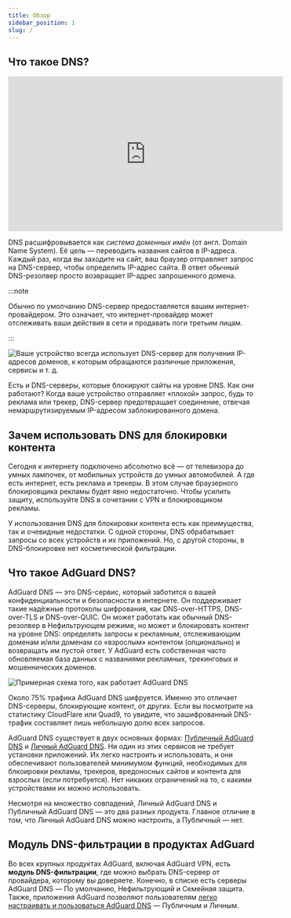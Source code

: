 ```yaml
---
title: Обзор
sidebar_position: 1
slug: /
---
```


## Что такое DNS?

<iframe width="560" height="315" class="youtube-video" src="https://www.youtube-nocookie.com/embed/MSp7Ki03-LI" title="Видеоплеер YouTube" frameborder="0" allow="accelerometer; autoplay; clipboard-write; encrypted-media; gyroscope; picture-in-picture" allowfullscreen></iframe>

DNS расшифровывается как *‎cистема доменных имён* (от англ. Domain Name System). Её цель — переводить названия сайтов в IP-адреса. Каждый раз, когда вы заходите на сайт, ваш браузер отправляет запрос на DNS-сервер, чтобы определить IP-адрес сайта. В ответ обычный DNS-резолвер просто возвращает IP-адрес запрошенного домена.

:::note

Обычно по умолчанию DNS-сервер предоставляется вашим интернет-провайдером. Это означает, что интернет-провайдер может отслеживать ваши действия в сети и продавать логи третьим лицам.

:::

![Ваше устройство всегда использует DNS-сервер для получения IP-адресов доменов, к которым обращаются различные приложения, сервисы и т. д.](https://cdn.adtidy.org/content/blog/articles/dns-cbs/scr1.png)

Есть и DNS-серверы, которые блокируют сайты на уровне DNS. Как они работают? Когда ваше устройство отправляет «плохой» запрос, будь то реклама или трекер, DNS-сервер предотвращает соединение, отвечая немаршрутизируемым IP-адресом заблокированного домена.

## Зачем использовать DNS для блокировки контента

Сегодня к интернету подключено абсолютно всё — от телевизора до умных лампочек, от мобильных устройств до умных автомобилей. А где есть интернет, есть реклама и трекеры. В этом случае браузерного блокировщика рекламы будет явно недостаточно. Чтобы усилить защиту, используйте DNS в сочетании с VPN и блокировщиком рекламы.

У использования DNS для блокировки контента есть как преимущества, так и очевидные недостатки. С одной стороны, DNS обрабатывает запросы со всех устройств и их приложений. Но, с другой стороны, в DNS-блокировке нет косметической фильтрации.

## Что такое AdGuard DNS?

AdGuard DNS — это DNS-сервис, который заботится о вашей конфиденциальности и безопасности в интернете. Он поддерживает такие надёжные протоколы шифрования, как DNS-over-HTTPS, DNS-over-TLS и DNS-over-QUIC. Он может работать как обычный DNS-резолвер в Нефильтрующем режиме, но может и блокировать контент на уровне DNS: определять запросы к рекламным, отслеживающим доменам и/или доменам со «взрослым» контентом (опционально) и возвращать им пустой ответ. У AdGuard есть собственная часто обновляемая база данных с названиями рекламных, трекинговых и мошеннических доменов.

![Примерная схема того, как работает AdGuard DNS](https://cdn.adtidy.org/public/Adguard/Blog/scr2.png)

Около 75% трафика AdGuard DNS шифруется. Именно это отличает DNS-серверы, блокирующие контент, от других. Если вы посмотрите на статистику CloudFlare или Quad9, то увидите, что зашифрованный DNS-трафик составляет лишь небольшую долю всех запросов.

AdGuard DNS существует в двух основных формах: [Публичный AdGuard DNS](public-dns/overview) и [Личный AdGuard DNS](private-dns/overview). Ни один из этих сервисов не требует установки приложений. Их легко настроить и использовать, и они обеспечивают пользователей минимумом функций, необходимых для блкоировки рекламы, трекеров, вредоносных сайтов и контента для взрослых (если потребуется). Нет никаких ограничений на то, с какими устройствами их можно использовать.

Несмотря на множество совпадений, Личный AdGuard DNS и Публичный AdGuard DNS — это два разных продукта. Главное отличие в том, что Личный AdGuard DNS можно настроить, а Публичный — нет.

## Модуль DNS-фильтрации в продуктах AdGuard

Во всех крупных продуктах AdGuard, включая AdGuard VPN, есть **модуль DNS-фильтрации**, где можно выбрать DNS-сервер от провайдера, которому вы доверяете. Конечно, в списке есть серверы AdGuard DNS — По умолчанию, Нефильтрующий и Семейная защита. Также, приложения AdGuard позволяют пользователям [легко настраивать и пользоваться AdGuard DNS](https://adguard-dns.io/public-dns.html) — Публичным и Личным.
